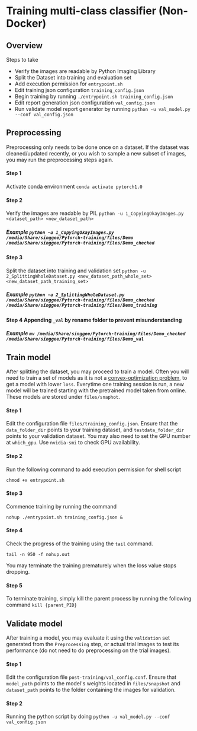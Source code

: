 # Training multi-class classifier (Non-Docker)

## Overview
Steps to take
- Verify the images are readable by Python Imaging Library
- Split the Dataset into training and evaluation set
- Add execution permission for `entrypoint.sh`
- Edit training json configuration `training_config.json`
- Begin training by running `./entrypoint.sh training_config.json`
- Edit report generation json configuration `val_config.json`
- Run validate model report generator by running `python -u val_model.py --conf val_config.json`

## Preprocessing
Preprocessing only needs to be done once on a dataset. If the dataset was cleaned/updated recently, or you wish to sample a new subset of images, you may run the preprocessing steps again.
#### Step 1
Activate conda environment `conda activate pytorch1.0`
#### Step 2
Verify the images are readable by PIL `python -u 1_CopyingOkayImages.py <dataset_path> <new_dataset_path>` 
##### Example `python -u 1_CopyingOkayImages.py /media/Share/singgee/Pytorch-training/files/Demo /media/Share/singgee/Pytorch-training/files/Demo_checked`
#### Step 3
Split the dataset into training and validation set `python -u 2_SplittingWholeDataset.py <new_dataset_path_whole_set> <new_dataset_path_training_set>`
##### Example `python -u 2_SplittingWholeDataset.py /media/Share/singgee/Pytorch-training/files/Demo_checked /media/Share/singgee/Pytorch-training/files/Demo_training`
#### Step 4 Appending `_val` by rename folder to prevent misunderstanding
##### Example `mv /media/Share/singgee/Pytorch-training/files/Demo_checked /media/Share/singgee/Pytorch-training/files/Demo_val`

## Train model
After splitting the dataset, you may proceed to train a model. Often you will need to train a set of models as it is not a [convex-optimization problem](https://en.wikipedia.org/wiki/Convex_optimization), to get a model with lower `loss`. Everytime one training session is run, a new model will be trained starting with the pretrained model taken from online. These models are stored under `files/snaphot`.
#### Step 1
Edit the configuration file `files/training_config.json`. Ensure that the `data_folder_dir` points to your training dataset, and `testdata_folder_dir` points to your validation dataset. You may also need to set the GPU number at `which_gpu`. Use `nvidia-smi` to check GPU availability.

#### Step 2
Run the following command to add execution permission for shell script
```
chmod +x entrypoint.sh
```
#### Step 3
Commence training by running the command 
```
nohup ./entrypoint.sh training_config.json &
```

#### Step 4
Check the progress of the training using the `tail` command.
```
tail -n 950 -f nohup.out
``` 
You may terminate the training prematurely when the loss value stops dropping.

#### Step 5 
To terminate training, simply kill the parent process by running the following command `kill {parent_PID}`

##  Validate model
After training a model, you may evaluate it using the `validation` set generated from the `Preprocessing` step, or actual trial images to test its performance (do not need to do preprocessing on the trial images).
#### Step 1
Edit the configuration file `post-training/val_config.conf`. Ensure that `model_path` points to the model's weights located in `files/snapshot` and `dataset_path` points to the folder containing the images for validation.

#### Step 2
Running the python script by doing `python -u val_model.py --conf val_config.json`
